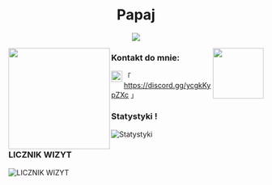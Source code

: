 
<h1 align="center">Papaj</h1>

<p align="center">
  <img src="https://readme-typing-svg.herokuapp.com?color=%23F70000&center=true&vCenter=true&multiline=true&lines=https%3A%2F%2Fdiscord.gg%2F5s6rDrXXbV)]" />
</p>


<img align="left" height="200" src="https://media.giphy.com/media/jpbnoe3UIa8TU8LM13/giphy.gif"/>

<img align="right" height="100" src="https://media.giphy.com/media/jpbnoe3UIa8TU8LM13/giphy.gif"/>

### Kontakt do mnie: 

「 <img align="left" alt="Discord" width="22px" src="https://cdn.jsdelivr.net/npm/simple-icons@v3/icons/discord.svg" />https://discord.gg/ycgkKypZXc 」
<br />


### Statystyki !
![Statystyki](https://github-readme-stats.vercel.app/api?username=MlodyR&count_private=true&show_icons=true?theme=buefy)


 ### LICZNIK WIZYT
  ![LICZNIK WIZYT](https://profile-counter.glitch.me/MlodyR/count.svg)

<br />
